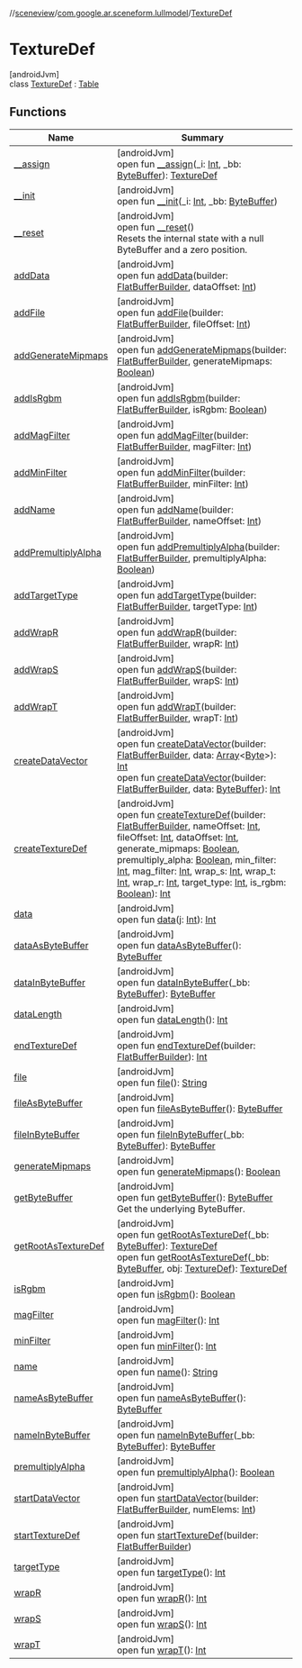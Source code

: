 //[sceneview](../../../index.md)/[com.google.ar.sceneform.lullmodel](../index.md)/[TextureDef](index.md)

# TextureDef

[androidJvm]\
class [TextureDef](index.md) : [Table](../../com.google.flatbuffers/-table/index.md)

## Functions

| Name | Summary |
|---|---|
| [__assign](__assign.md) | [androidJvm]<br>open fun [__assign](__assign.md)(_i: [Int](https://kotlinlang.org/api/latest/jvm/stdlib/kotlin/-int/index.html), _bb: [ByteBuffer](https://developer.android.com/reference/kotlin/java/nio/ByteBuffer.html)): [TextureDef](index.md) |
| [__init](__init.md) | [androidJvm]<br>open fun [__init](__init.md)(_i: [Int](https://kotlinlang.org/api/latest/jvm/stdlib/kotlin/-int/index.html), _bb: [ByteBuffer](https://developer.android.com/reference/kotlin/java/nio/ByteBuffer.html)) |
| [__reset](../../com.google.flatbuffers/-table/__reset.md) | [androidJvm]<br>open fun [__reset](../../com.google.flatbuffers/-table/__reset.md)()<br>Resets the internal state with a null ByteBuffer and a zero position. |
| [addData](add-data.md) | [androidJvm]<br>open fun [addData](add-data.md)(builder: [FlatBufferBuilder](../../com.google.flatbuffers/-flat-buffer-builder/index.md), dataOffset: [Int](https://kotlinlang.org/api/latest/jvm/stdlib/kotlin/-int/index.html)) |
| [addFile](add-file.md) | [androidJvm]<br>open fun [addFile](add-file.md)(builder: [FlatBufferBuilder](../../com.google.flatbuffers/-flat-buffer-builder/index.md), fileOffset: [Int](https://kotlinlang.org/api/latest/jvm/stdlib/kotlin/-int/index.html)) |
| [addGenerateMipmaps](add-generate-mipmaps.md) | [androidJvm]<br>open fun [addGenerateMipmaps](add-generate-mipmaps.md)(builder: [FlatBufferBuilder](../../com.google.flatbuffers/-flat-buffer-builder/index.md), generateMipmaps: [Boolean](https://kotlinlang.org/api/latest/jvm/stdlib/kotlin/-boolean/index.html)) |
| [addIsRgbm](add-is-rgbm.md) | [androidJvm]<br>open fun [addIsRgbm](add-is-rgbm.md)(builder: [FlatBufferBuilder](../../com.google.flatbuffers/-flat-buffer-builder/index.md), isRgbm: [Boolean](https://kotlinlang.org/api/latest/jvm/stdlib/kotlin/-boolean/index.html)) |
| [addMagFilter](add-mag-filter.md) | [androidJvm]<br>open fun [addMagFilter](add-mag-filter.md)(builder: [FlatBufferBuilder](../../com.google.flatbuffers/-flat-buffer-builder/index.md), magFilter: [Int](https://kotlinlang.org/api/latest/jvm/stdlib/kotlin/-int/index.html)) |
| [addMinFilter](add-min-filter.md) | [androidJvm]<br>open fun [addMinFilter](add-min-filter.md)(builder: [FlatBufferBuilder](../../com.google.flatbuffers/-flat-buffer-builder/index.md), minFilter: [Int](https://kotlinlang.org/api/latest/jvm/stdlib/kotlin/-int/index.html)) |
| [addName](add-name.md) | [androidJvm]<br>open fun [addName](add-name.md)(builder: [FlatBufferBuilder](../../com.google.flatbuffers/-flat-buffer-builder/index.md), nameOffset: [Int](https://kotlinlang.org/api/latest/jvm/stdlib/kotlin/-int/index.html)) |
| [addPremultiplyAlpha](add-premultiply-alpha.md) | [androidJvm]<br>open fun [addPremultiplyAlpha](add-premultiply-alpha.md)(builder: [FlatBufferBuilder](../../com.google.flatbuffers/-flat-buffer-builder/index.md), premultiplyAlpha: [Boolean](https://kotlinlang.org/api/latest/jvm/stdlib/kotlin/-boolean/index.html)) |
| [addTargetType](add-target-type.md) | [androidJvm]<br>open fun [addTargetType](add-target-type.md)(builder: [FlatBufferBuilder](../../com.google.flatbuffers/-flat-buffer-builder/index.md), targetType: [Int](https://kotlinlang.org/api/latest/jvm/stdlib/kotlin/-int/index.html)) |
| [addWrapR](add-wrap-r.md) | [androidJvm]<br>open fun [addWrapR](add-wrap-r.md)(builder: [FlatBufferBuilder](../../com.google.flatbuffers/-flat-buffer-builder/index.md), wrapR: [Int](https://kotlinlang.org/api/latest/jvm/stdlib/kotlin/-int/index.html)) |
| [addWrapS](add-wrap-s.md) | [androidJvm]<br>open fun [addWrapS](add-wrap-s.md)(builder: [FlatBufferBuilder](../../com.google.flatbuffers/-flat-buffer-builder/index.md), wrapS: [Int](https://kotlinlang.org/api/latest/jvm/stdlib/kotlin/-int/index.html)) |
| [addWrapT](add-wrap-t.md) | [androidJvm]<br>open fun [addWrapT](add-wrap-t.md)(builder: [FlatBufferBuilder](../../com.google.flatbuffers/-flat-buffer-builder/index.md), wrapT: [Int](https://kotlinlang.org/api/latest/jvm/stdlib/kotlin/-int/index.html)) |
| [createDataVector](create-data-vector.md) | [androidJvm]<br>open fun [createDataVector](create-data-vector.md)(builder: [FlatBufferBuilder](../../com.google.flatbuffers/-flat-buffer-builder/index.md), data: [Array](https://kotlinlang.org/api/latest/jvm/stdlib/kotlin/-array/index.html)&lt;[Byte](https://kotlinlang.org/api/latest/jvm/stdlib/kotlin/-byte/index.html)&gt;): [Int](https://kotlinlang.org/api/latest/jvm/stdlib/kotlin/-int/index.html)<br>open fun [createDataVector](create-data-vector.md)(builder: [FlatBufferBuilder](../../com.google.flatbuffers/-flat-buffer-builder/index.md), data: [ByteBuffer](https://developer.android.com/reference/kotlin/java/nio/ByteBuffer.html)): [Int](https://kotlinlang.org/api/latest/jvm/stdlib/kotlin/-int/index.html) |
| [createTextureDef](create-texture-def.md) | [androidJvm]<br>open fun [createTextureDef](create-texture-def.md)(builder: [FlatBufferBuilder](../../com.google.flatbuffers/-flat-buffer-builder/index.md), nameOffset: [Int](https://kotlinlang.org/api/latest/jvm/stdlib/kotlin/-int/index.html), fileOffset: [Int](https://kotlinlang.org/api/latest/jvm/stdlib/kotlin/-int/index.html), dataOffset: [Int](https://kotlinlang.org/api/latest/jvm/stdlib/kotlin/-int/index.html), generate_mipmaps: [Boolean](https://kotlinlang.org/api/latest/jvm/stdlib/kotlin/-boolean/index.html), premultiply_alpha: [Boolean](https://kotlinlang.org/api/latest/jvm/stdlib/kotlin/-boolean/index.html), min_filter: [Int](https://kotlinlang.org/api/latest/jvm/stdlib/kotlin/-int/index.html), mag_filter: [Int](https://kotlinlang.org/api/latest/jvm/stdlib/kotlin/-int/index.html), wrap_s: [Int](https://kotlinlang.org/api/latest/jvm/stdlib/kotlin/-int/index.html), wrap_t: [Int](https://kotlinlang.org/api/latest/jvm/stdlib/kotlin/-int/index.html), wrap_r: [Int](https://kotlinlang.org/api/latest/jvm/stdlib/kotlin/-int/index.html), target_type: [Int](https://kotlinlang.org/api/latest/jvm/stdlib/kotlin/-int/index.html), is_rgbm: [Boolean](https://kotlinlang.org/api/latest/jvm/stdlib/kotlin/-boolean/index.html)): [Int](https://kotlinlang.org/api/latest/jvm/stdlib/kotlin/-int/index.html) |
| [data](data.md) | [androidJvm]<br>open fun [data](data.md)(j: [Int](https://kotlinlang.org/api/latest/jvm/stdlib/kotlin/-int/index.html)): [Int](https://kotlinlang.org/api/latest/jvm/stdlib/kotlin/-int/index.html) |
| [dataAsByteBuffer](data-as-byte-buffer.md) | [androidJvm]<br>open fun [dataAsByteBuffer](data-as-byte-buffer.md)(): [ByteBuffer](https://developer.android.com/reference/kotlin/java/nio/ByteBuffer.html) |
| [dataInByteBuffer](data-in-byte-buffer.md) | [androidJvm]<br>open fun [dataInByteBuffer](data-in-byte-buffer.md)(_bb: [ByteBuffer](https://developer.android.com/reference/kotlin/java/nio/ByteBuffer.html)): [ByteBuffer](https://developer.android.com/reference/kotlin/java/nio/ByteBuffer.html) |
| [dataLength](data-length.md) | [androidJvm]<br>open fun [dataLength](data-length.md)(): [Int](https://kotlinlang.org/api/latest/jvm/stdlib/kotlin/-int/index.html) |
| [endTextureDef](end-texture-def.md) | [androidJvm]<br>open fun [endTextureDef](end-texture-def.md)(builder: [FlatBufferBuilder](../../com.google.flatbuffers/-flat-buffer-builder/index.md)): [Int](https://kotlinlang.org/api/latest/jvm/stdlib/kotlin/-int/index.html) |
| [file](file.md) | [androidJvm]<br>open fun [file](file.md)(): [String](https://developer.android.com/reference/kotlin/java/lang/String.html) |
| [fileAsByteBuffer](file-as-byte-buffer.md) | [androidJvm]<br>open fun [fileAsByteBuffer](file-as-byte-buffer.md)(): [ByteBuffer](https://developer.android.com/reference/kotlin/java/nio/ByteBuffer.html) |
| [fileInByteBuffer](file-in-byte-buffer.md) | [androidJvm]<br>open fun [fileInByteBuffer](file-in-byte-buffer.md)(_bb: [ByteBuffer](https://developer.android.com/reference/kotlin/java/nio/ByteBuffer.html)): [ByteBuffer](https://developer.android.com/reference/kotlin/java/nio/ByteBuffer.html) |
| [generateMipmaps](generate-mipmaps.md) | [androidJvm]<br>open fun [generateMipmaps](generate-mipmaps.md)(): [Boolean](https://kotlinlang.org/api/latest/jvm/stdlib/kotlin/-boolean/index.html) |
| [getByteBuffer](../../com.google.flatbuffers/-table/get-byte-buffer.md) | [androidJvm]<br>open fun [getByteBuffer](../../com.google.flatbuffers/-table/get-byte-buffer.md)(): [ByteBuffer](https://developer.android.com/reference/kotlin/java/nio/ByteBuffer.html)<br>Get the underlying ByteBuffer. |
| [getRootAsTextureDef](get-root-as-texture-def.md) | [androidJvm]<br>open fun [getRootAsTextureDef](get-root-as-texture-def.md)(_bb: [ByteBuffer](https://developer.android.com/reference/kotlin/java/nio/ByteBuffer.html)): [TextureDef](index.md)<br>open fun [getRootAsTextureDef](get-root-as-texture-def.md)(_bb: [ByteBuffer](https://developer.android.com/reference/kotlin/java/nio/ByteBuffer.html), obj: [TextureDef](index.md)): [TextureDef](index.md) |
| [isRgbm](is-rgbm.md) | [androidJvm]<br>open fun [isRgbm](is-rgbm.md)(): [Boolean](https://kotlinlang.org/api/latest/jvm/stdlib/kotlin/-boolean/index.html) |
| [magFilter](mag-filter.md) | [androidJvm]<br>open fun [magFilter](mag-filter.md)(): [Int](https://kotlinlang.org/api/latest/jvm/stdlib/kotlin/-int/index.html) |
| [minFilter](min-filter.md) | [androidJvm]<br>open fun [minFilter](min-filter.md)(): [Int](https://kotlinlang.org/api/latest/jvm/stdlib/kotlin/-int/index.html) |
| [name](name.md) | [androidJvm]<br>open fun [name](name.md)(): [String](https://developer.android.com/reference/kotlin/java/lang/String.html) |
| [nameAsByteBuffer](name-as-byte-buffer.md) | [androidJvm]<br>open fun [nameAsByteBuffer](name-as-byte-buffer.md)(): [ByteBuffer](https://developer.android.com/reference/kotlin/java/nio/ByteBuffer.html) |
| [nameInByteBuffer](name-in-byte-buffer.md) | [androidJvm]<br>open fun [nameInByteBuffer](name-in-byte-buffer.md)(_bb: [ByteBuffer](https://developer.android.com/reference/kotlin/java/nio/ByteBuffer.html)): [ByteBuffer](https://developer.android.com/reference/kotlin/java/nio/ByteBuffer.html) |
| [premultiplyAlpha](premultiply-alpha.md) | [androidJvm]<br>open fun [premultiplyAlpha](premultiply-alpha.md)(): [Boolean](https://kotlinlang.org/api/latest/jvm/stdlib/kotlin/-boolean/index.html) |
| [startDataVector](start-data-vector.md) | [androidJvm]<br>open fun [startDataVector](start-data-vector.md)(builder: [FlatBufferBuilder](../../com.google.flatbuffers/-flat-buffer-builder/index.md), numElems: [Int](https://kotlinlang.org/api/latest/jvm/stdlib/kotlin/-int/index.html)) |
| [startTextureDef](start-texture-def.md) | [androidJvm]<br>open fun [startTextureDef](start-texture-def.md)(builder: [FlatBufferBuilder](../../com.google.flatbuffers/-flat-buffer-builder/index.md)) |
| [targetType](target-type.md) | [androidJvm]<br>open fun [targetType](target-type.md)(): [Int](https://kotlinlang.org/api/latest/jvm/stdlib/kotlin/-int/index.html) |
| [wrapR](wrap-r.md) | [androidJvm]<br>open fun [wrapR](wrap-r.md)(): [Int](https://kotlinlang.org/api/latest/jvm/stdlib/kotlin/-int/index.html) |
| [wrapS](wrap-s.md) | [androidJvm]<br>open fun [wrapS](wrap-s.md)(): [Int](https://kotlinlang.org/api/latest/jvm/stdlib/kotlin/-int/index.html) |
| [wrapT](wrap-t.md) | [androidJvm]<br>open fun [wrapT](wrap-t.md)(): [Int](https://kotlinlang.org/api/latest/jvm/stdlib/kotlin/-int/index.html) |
